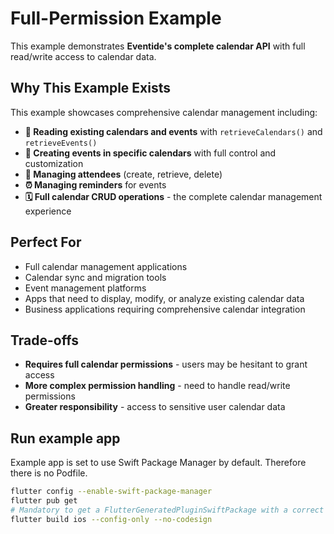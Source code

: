 # Full-Permission Example

This example demonstrates **Eventide's complete calendar API** with full read/write access to calendar data.

## Why This Example Exists

This example showcases comprehensive calendar management including:

- **📖 Reading existing calendars and events** with `retrieveCalendars()` and `retrieveEvents()`
- **📝 Creating events in specific calendars** with full control and customization
- **👥 Managing attendees** (create, retrieve, delete)
- **⏰ Managing reminders** for events
- **🗓️ Full calendar CRUD operations** - the complete calendar management experience

## Perfect For

- Full calendar management applications
- Calendar sync and migration tools
- Event management platforms
- Apps that need to display, modify, or analyze existing calendar data
- Business applications requiring comprehensive calendar integration

## Trade-offs

- **Requires full calendar permissions** - users may be hesitant to grant access
- **More complex permission handling** - need to handle read/write permissions
- **Greater responsibility** - access to sensitive user calendar data

## Run example app

Example app is set to use Swift Package Manager by default. Therefore there is no Podfile.

```sh
flutter config --enable-swift-package-manager
flutter pub get
# Mandatory to get a FlutterGeneratedPluginSwiftPackage with a correct iOS minimum version
flutter build ios --config-only --no-codesign
```